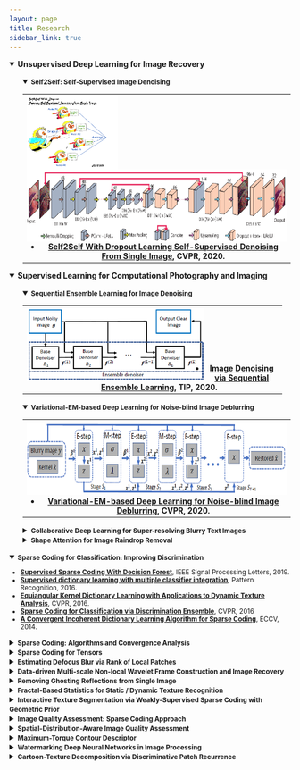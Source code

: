 ```yaml
---
layout: page
title: Research
sidebar_link: true
---
```

<!--
<p class="message">
  Carry on!
</p>
-->
<details open="">
<summary><strong>Unsupervised Deep Learning for Image Recovery</strong></summary>
<ul>

<details open="">
<summary><strong><small>Self2Self: Self-Supervised Image Denoising</small></strong></summary>
<!--1-1-->
<table>
<tbody>
<tr>
 <th>
  <img src="https://github.com/Dofboom/Dofboom.github.io/raw/master/images/r_im1.png" alt="" height="130" align="left" />
  <img src="https://github.com/Dofboom/Dofboom.github.io/raw/master/images/r_im2.png" alt="" height="130" align="left" />
  <br /><br />
  <br /><br /><br /><br /><br />
  <ul>
   <li type="disc"><strong><a href="https://github.com/csyhquan/csyhquan.github.io/raw/master/manuscript/20x-cvpr-Self2Self%20With%20Dropout%20Learning%20Self-Supervised%20Denoising%20From%20Single%20Image.pdf">Self2Self With Dropout Learning Self-Supervised Denoising From Single Image</a></strong>, CVPR, 2020.</li>
  </ul>
 </th>
</tr>

</tbody>
</table>
</details>
</ul>
</details>

<!--2-->
<details open="">
<summary><strong>Supervised Learning for Computational Photography and Imaging</strong></summary>
<ul>
<!--2-1-->
<details open="">
<summary><strong><small>Sequential Ensemble Learning for Image Denoising</small></strong></summary>

<table>
<tbody>
<tr>
 <th>
  <img src="https://github.com/Dofboom/Dofboom.github.io/raw/master/images/r_im3.png" alt="" height="130" align="left" />
  <br /><br />
  <br /><br /><br />
<ul>
<li type="disc"><strong><a href="https://github.com/csyhquan/csyhquan.github.io/raw/master/manuscript/20-tip-Image%20Denoising%20via%20Sequential%20Ensemble%20Learning.pdf">Image Denoising via Sequential Ensemble Learning</a></strong>, TIP, 2020.</li>
</ul>
 </th>
</tr>
</tbody>
</table>
</details>

<!--2-2-->
<details open="">
<summary><strong><small>Variational-EM-based Deep Learning for Noise-blind Image Deblurring</small></strong></summary>

<table>
<tbody>
<tr>
 <th>
  <img src="https://github.com/Dofboom/Dofboom.github.io/raw/master/images/r_im4.png" alt="" height="130" align="left" />
  <br /><br />
  <br /><br /><br /><br /><br />
<ul>
<li type="disc"><strong><a href="https://github.com/csyhquan/csyhquan.github.io/raw/master/manuscript/20x-cvpr-Variational-EM-based%20Deep%20Learning%20for%20Noise-blind%20Image%20Deblurring.pdf">Variational-EM-based Deep Learning for Noise-blind Image Deblurring</a></strong>, CVPR, 2020.</li>
</ul>
 </th>
</tr>
</tbody>
</table>
</details>

<!--2-3-->
<details>
<summary><strong><small>Collaborative Deep Learning for Super-resolving Blurry Text Images</small></strong></summary>

<table>
<tbody>
<tr>
 <th>
  <img src="https://github.com/Dofboom/Dofboom.github.io/raw/master/images/r_im5.png" alt="" height="260" align="left" />
  <br /><br />
  <br /><br /><br /><br /><br />
  <br /><br />
  <br /><br /><br /><br /><br />
  <img src="https://github.com/Dofboom/Dofboom.github.io/raw/master/images/r_im6.png" alt="" height="130" align="left" />
  <br /><br />
  <br /><br /><br /><br /><br />
<ul>
<li type="disc"><strong><a href="https://github.com/csyhquan/csyhquan.github.io/raw/master/manuscript/20x-tci-Collaborative%20Deep%20Learning%20for%20Super-Resolving%20Blurry%20Text%20Images.pdf">Collaborative Deep Learning for Super-Resolving Blurry Text Images </a></strong>, TCI, 2020.</li>
</ul>
 </th>
</tr>
</tbody>
</table>
</details>

<!--2-4-->
<details>
<summary><strong><small>Shape Attention for Image Raindrop Removal </small></strong></summary>

<table>
<tbody>
<tr>
 <th>
  <img src="https://github.com/Dofboom/Dofboom.github.io/raw/master/images/r_im7.png" alt="" height="130" align="left" />
  <img src="https://github.com/Dofboom/Dofboom.github.io/raw/master/images/r_im8.png" alt="" height="130" align="left" />
  <br /><br />
  <br /><br /><br /><br /><br />
  <img src="https://github.com/Dofboom/Dofboom.github.io/raw/master/images/im_2_4_3.png" alt="" height="260" align="left" />
  <br /><br />
  <br /><br /><br /><br /><br />
  <br /><br />
  <br /><br />
<ul>
<li type="disc"><strong><a href="https://github.com/csyhquan/csyhquan.github.io/raw/master/manuscript/19-iccv-Deep%20Learning%20for%20Seeing%20Through%20Window%20With%20Raindrops.pdf">Deep Learning for Seeing Through Window With Raindrops </a></strong>, ICCV, 2019.</li>
</ul>
 </th>
</tr>
</tbody>
</table>

</details>

</ul>
</details>



<!--3-->
<details open="">
<summary><strong><small>Sparse Coding for Classification: Improving Discrimination</small></strong></summary>
<small>
<ul>
<li><strong><a href="https://github.com/csyhquan/csyhquan.github.io/raw/master/manuscript/19-spl-Supervised%20Sparse%20Coding%20With%20Decision%20Forest.pdf">Supervised Sparse Coding With Decision Forest</a></strong>, IEEE Signal Processing Letters, 2019.</li>
<li><strong><a href="https://github.com/csyhquan/csyhquan.github.io/raw/master/manuscript/16-pr-Supervised%20dictionary%20learning%20with%20multiple%20classifier%20integration.pdf">Supervised dictionary learning with multiple classifier integration</a></strong>, Pattern Recognition, 2016.</li>
<li><strong><a href="https://github.com/csyhquan/csyhquan.github.io/raw/master/manuscript/16-cvpr-Equiangular%20Kernel%20Dictionary%20Learning%20with%20Applications%20to%20Dynamic%20Texture%20Analysis.pdf">Equiangular Kernel Dictionary Learning with Applications to Dynamic Texture Analysis</a></strong>, CVPR, 2016.</li>
<li><strong><a href="https://github.com/csyhquan/csyhquan.github.io/raw/master/manuscript/16-cvpr-Sparse%20Coding%20for%20Classification%20via%20Discrimination%20Ensemble.pdf">Sparse Coding for Classification via Discrimination Ensemble</a></strong>, CVPR, 2016</li>
<li><strong><a href="https://github.com/csyhquan/csyhquan.github.io/raw/master/manuscript/14-eccv-A%20Convergent%20Incoherent%20Dictionary%20Learning%20Algorithm%20for%20Sparse%20Coding.pdf">A Convergent Incoherent Dictionary Learning Algorithm for Sparse Coding</a></strong>, ECCV, 2014.</li>
</ul>
</small>
</details>

<details>
<summary><strong><small>Sparse Coding: Algorithms and Convergence Analysis </small></strong></summary>
<small>
<ul>
<li><strong><a href="https://github.com/csyhquan/csyhquan.github.io/raw/master/manuscript/16-tpami-Dictionary%20learning%20for%20sparse%20coding_Algorithms%20and%20convergence%20analysis.pdf">Dictionary learning for sparse coding：Algorithms and convergence analysis </a></strong>, IEEE Transactions on Patter Analysis and Machine Intelligence, 2016.</li>
<li><strong><a href="https://github.com/csyhquan/csyhquan.github.io/raw/master/manuscript/14-cvpr-l0%20norm%20based%20dictionary%20learning%20by%20proximal%20methods%20with%20global%20convergence.pdf">L0 norm-based dictionary learning by proximal methods with global convergence</a></strong>, CVPR, 2014.</li>
</ul>
</small>
</details>

<details>
<summary><strong><small>Sparse Coding for Tensors </small></strong></summary>
<small>
<ul>
<li><strong><a href="https://github.com/csyhquan/csyhquan.github.io/raw/master/manuscript/20x-tmm-Factorized%20Tensor%20Dictionary%20Learning%20for%20Visual%20Tensor%20Data%20Completion.PDF">Factorized Tensor Dictionary Learning for Visual Tensor Data Completion </a></strong>, IEEE Transactions on Multimedia, 2020.</li>
<li><strong><a href="https://github.com/csyhquan/csyhquan.github.io/raw/master/manuscript/19-tcyb-Exploiting%20Global%20Low-rank%20Structure%20and%20Local%20Sparsity%20Nature%20for%20Tensor%20Completion.pdf">Exploiting Global Low-rank Structure and Local Sparsity Nature for Tensor Completion </a></strong>, IEEE Transactions on Cybernetics, 2019.</li>
<li><strong><a href="https://github.com/csyhquan/csyhquan.github.io/raw/master/manuscript/15-iccv-Dynamic%20Texture%20Recognition%20via%20Orthogonal%20Tensor%20Dictionary%20Learning.pdf">Dynamic Texture Recognition via Orthogonal Tensor Dictionary Learning </a></strong>, ICCV, 2015.</li>
</ul>
</small>
</details>

<details>
<summary><strong><small>Estimating Defocus Blur via Rank of Local Patches </small></strong></summary>
<small>
<ul>
<li><strong><a href="https://github.com/csyhquan/csyhquan.github.io/raw/master/manuscript/17-iccv-Estimating%20Defocus%20Blur%20via%20Rank%20of%20Local%20Patches.pdf">Estimating Defocus Blur via Rank of Local Patches </a></strong>, ICCV, 2017.</li>
</ul>
</small>
</details>







<details>
<summary><strong><small>Data-driven Multi-scale Non-local Wavelet Frame Construction and Image Recovery </small></strong></summary>
<small>
<ul>
<li><strong><a href="https://github.com/csyhquan/csyhquan.github.io/raw/master/manuscript/15-josc-Data-driven%20multi-scale%20non-local%20wavelet%20frame%20construction%20and%20image%20recovery.pdf">Data-driven multi-scale non-local wavelet frame construction and image recovery </a></strong>, Journal of Scientific Computing, 2015.</li>
</ul>
</small>
</details>

<details>
<summary><strong><small>Removing Ghosting Reflections from Single Image </small></strong></summary>
<small>
<ul>
<li><strong><a href="https://github.com/csyhquan/csyhquan.github.io/raw/master/manuscript/20-tci-Removing%20Reflection%20From%20a%20Single%20Image%20With%20Ghosting%20Effect.pdf">Removing Reflection From a Single Image With Ghosting Effect</a></strong>, IEEE Transactions on Computational Imaging, 2020.</li>
</ul>
</small>
</details>

<details>
<summary><strong><small>Fractal-Based Statistics for Static / Dynamic Texture Recognition </small></strong></summary>
<small>
<ul>
<li><strong><a href="https://github.com/csyhquan/csyhquan.github.io/raw/master/manuscript/17-cviu-Spatiotemporal%20lacunarity%20spectrum%20for%20dynamic%20texture%20classification.pdf">Spatiotemporal lacunarity spectrum for dynamic texture classification</a></strong>, Computer Vision and Image Understanding, 2017.</li>
<li><strong><a href="https://github.com/csyhquan/csyhquan.github.io/raw/master/manuscript/15-pr-Classifying%20dynamic%20textures%20via%20spatiotemporal%20fractal%20analysis.pdf">Classifying dynamic textures via spatiotemporal fractal analysis </a></strong>, Pattern Recognition, 2015.</li>
<li><strong><a href="https://github.com/csyhquan/csyhquan.github.io/raw/master/manuscript/15-icme-CHARACTERIZING%20DYNAMIC%20TEXTURES%20WITH%20SPACE-TIME%20LACUNARITY%20ANALYSIS.pdf">CHARACTERIZING DYNAMIC TEXTURES WITH SPACE-TIME LACUNARITY ANALYSIS </a></strong>, ICME, 2015.</li>
<li><strong><a href="https://github.com/csyhquan/csyhquan.github.io/raw/master/manuscript/14-cvpr-Lacunarity%20Analysis%20on%20Image%20Patterns%20for%20Texture%20Classification.pdf">Lacunarity Analysis on Image Patterns for Texture Classification </a></strong>, CVPR, 2014.</li>
<li><strong><a href="https://github.com/csyhquan/csyhquan.github.io/raw/master/manuscript/14-ivc-A%20distinct%20and%20compact%20texture%20descriptor.pdf">A distinct and compact texture descriptor </a></strong>, Image and Vision Computing, 2014.</li>
<li><strong><a href="https://github.com/csyhquan/csyhquan.github.io/raw/master/manuscript/11-iccv-Dynamic%20Texture%20Classification%20Using%20Dynamic%20Fractal%20Analysis.pdf">Dynamic Texture Classification Using Dynamic Fractal Analysis </a></strong>, ICCV, 2011.</li>
</ul>
</small>
</details>

<details>
<summary><strong><small>Interactive Texture Segmentation via Weakly-Supervised Sparse Coding with Geometric Prior </small></strong></summary>
<small>
<ul>
<li><strong><a href="https://github.com/csyhquan/csyhquan.github.io/raw/master/manuscript/20-spl-Weakly-Supervised%20Sparse%20Coding%20with%20Geometric%20Prior%20for%20Interactive%20Texture%20Segmentation.pdf">Weakly-Supervised Sparse Coding with Geometric Prior for Interactive Texture Segmentation </a></strong>, IEEE Signal Processing Letters, 2020.</li>
</ul>
</small>
</details>

<details>
<summary><strong><small>Image Quality Assessment: Sparse Coding Approach </small></strong></summary>
<small>
<ul>
<li><strong><a href="https://github.com/csyhquan/csyhquan.github.io/raw/master/manuscript/20-nca-Full-reference%20image%20quality%20metric%20for%20blurry%20images%20and%20compressed%20images%20using%20hybrid%20dictionary%20learning.pdf">Full-reference image quality metric for blurry images and compressed images using hybrid dictionary learning </a></strong>, Neural Computing and Applications, 2020.</li>
</ul>
</small>
</details>

<details>
<summary><strong><small>Spatial-Distribution-Aware Image Quality Assessment </small></strong></summary>
<small>
<ul>
<li><strong><a href="https://github.com/csyhquan/csyhquan.github.io/raw/master/manuscript/15-tip-Fractal%20Analysis%20for%20Reduced%20Reference%20Image%20Quality%20Assessment.pdf">Fractal Analysis for Reduced Reference Image Quality Assessment </a></strong>, IEEE Transactions on Image Processing, 2015.</li>
<li><strong><a href="https://github.com/csyhquan/csyhquan.github.io/raw/master/manuscript/15-sp-Directional%20regularity%20for%20visual%20quality%20estimation.pdf">Directional regularity for visual quality estimation </a></strong>, Signal Processing, 2015.</li>
<li><strong><a href="https://github.com/csyhquan/csyhquan.github.io/raw/master/manuscript/14-spic-Reduced%20Reference%20Image%20Quality%20Assessment%20Using%20Regularity%20of%20Phase%20Congruency.pdf">Reduced Reference Image Quality Assessment Using Regularity of Phase Congruency </a></strong>, Signal Processing: Image Communication, 2014.</li>
</ul>
</small>
</details>

<details>
<summary><strong><small>Maximum-Torque Contour Descriptor </small></strong></summary>
<small>
<ul>
<li><strong><a href="https://github.com/csyhquan/csyhquan.github.io/raw/master/manuscript/12-cvpr-Contour-Based%20Recognition.pdf">Contour-Based Recognition </a></strong>, CVPR, 2012.</li>
</ul>
</small>
</details>

<details>
<summary><strong><small>Watermarking Deep Neural Networks in Image Processing </small></strong></summary>
<small>
<ul>
<li><strong><a href="https://github.com/csyhquan/csyhquan.github.io/raw/master/manuscript/20x-tnnls-Watermarking%20Deep%20Neural%20Networks%20in%20Image%20Processing.pdf">Watermarking Deep Neural Networks in Image Processing </a></strong>, IEEE Transactions on Neural Networks and Learning Systems, 2020.</li>
</ul>
</small>
</details>

<details>
<summary><strong><small>Cartoon-Texture Decomposition via Discriminative Patch Recurrence </small></strong></summary>
<small>
<ul>
<li><strong><a href="https://github.com/csyhquan/csyhquan.github.io/raw/master/manuscript/20x-siam-Cartoon-Texture%20Image%20Decomposition%20using%20Orientation%20Characteristics%20in%20Patch%20Recurrence.pdf">Cartoon-Texture Image Decomposition using Orientation Characteristics in  patch recurrence</a></strong>, SIAM Journal on Imaging Sciences, 2020.</li>
</ul>
</small>
</details>


